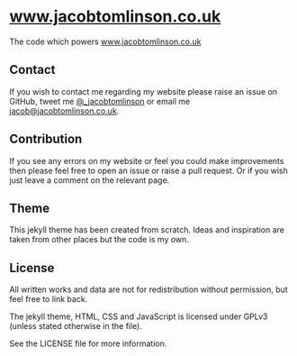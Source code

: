 www.jacobtomlinson.co.uk
========================

The code which powers www.jacobtomlinson.co.uk

## Contact
If you wish to contact me regarding my website please raise an issue on GitHub,
tweet me [@_jacobtomlinson](http://www.twitter.com/_jacobtomlinson) or email me
[jacob@jacobtomlinson.co.uk](mailto:jacob@jacobtomlinson.co.uk).

## Contribution
If you see any errors on my website or feel you could make improvements then please
feel free to open an issue or raise a pull request. Or if you wish just leave a comment
on the relevant page.

## Theme
This jekyll theme has been created from scratch. Ideas and inspiration are taken
from other places but the code is my own.

## License
All written works and data are not for redistribution without permission, but feel free to link back.

The jekyll theme, HTML, CSS and JavaScript is licensed under GPLv3 (unless stated otherwise in the file).

See the LICENSE file for more information.
